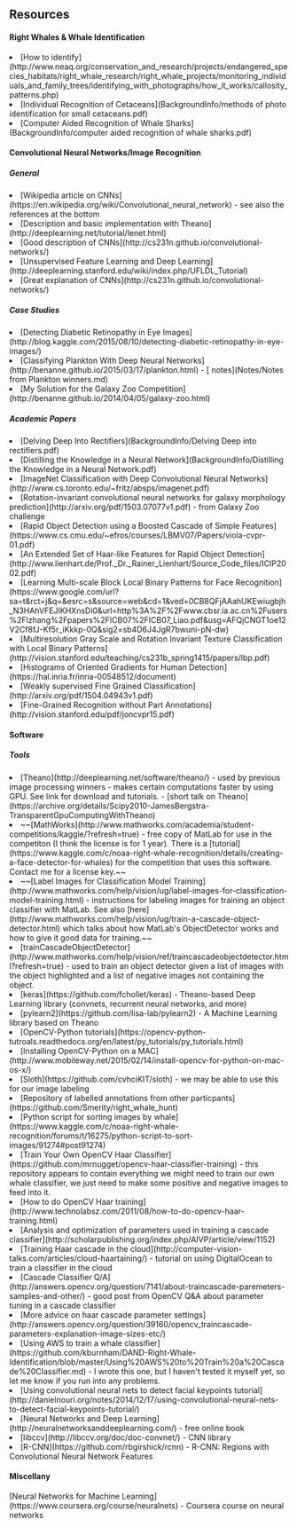 <h2>Resources</h2>

<h4>Right Whales & Whale Identification</h4>
 <li>[How to identify](http://www.neaq.org/conservation_and_research/projects/endangered_species_habitats/right_whale_research/right_whale_projects/monitoring_individuals_and_family_trees/identifying_with_photographs/how_it_works/callosity_patterns.php)
 <li>[Individual Recognition of Cetaceans](BackgroundInfo/methods of photo identification for small cetaceans.pdf)
 <li>[Computer Aided Recognition of Whale Sharks](BackgroundInfo/computer aided recognition of whale sharks.pdf)


<h4>Convolutional Neural Networks/Image Recognition</h4>
<h5>General</h5>
<li>[Wikipedia article on CNNs](https://en.wikipedia.org/wiki/Convolutional_neural_network) - see also the references at the bottom
<li>[Description and basic implementation with Theano](http://deeplearning.net/tutorial/lenet.html)
<li>[Good description of CNNs](http://cs231n.github.io/convolutional-networks/)
<li>[Unsupervised Feature Learning and Deep Learning](http://deeplearning.stanford.edu/wiki/index.php/UFLDL_Tutorial)
<li>[Great explanation of CNNs](http://cs231n.github.io/convolutional-networks/)

<h5>Case Studies</h5>
<li>[Detecting Diabetic Retinopathy in Eye Images](http://blog.kaggle.com/2015/08/10/detecting-diabetic-retinopathy-in-eye-images/)
<li>[Classifying Plankton With Deep Neural Networks](http://benanne.github.io/2015/03/17/plankton.html) - [	notes](Notes/Notes from Plankton winners.md)
<li>[My Solution for the Galaxy Zoo Competition](http://benanne.github.io/2014/04/05/galaxy-zoo.html)

<h5>Academic Papers</h5>
<li>[Delving Deep Into Rectifiers](BackgroundInfo/Delving Deep into rectifiers.pdf)
<li>[Distilling the Knowledge in a Neural Network](BackgroundInfo/Distilling the Knowledge in a Neural Network.pdf)
<li>[ImageNet Classification with Deep Convolutional Neural Networks](http://www.cs.toronto.edu/~fritz/absps/imagenet.pdf)
<li>[Rotation-invariant convolutional neural networks for galaxy morphology prediction](http://arxiv.org/pdf/1503.07077v1.pdf) - from Galaxy Zoo challenge
<li>[Rapid Object Detection using a Boosted Cascade of Simple Features](https://www.cs.cmu.edu/~efros/courses/LBMV07/Papers/viola-cvpr-01.pdf)
<li>[An Extended Set of Haar-like Features for Rapid Object Detection](http://www.lienhart.de/Prof._Dr._Rainer_Lienhart/Source_Code_files/ICIP2002.pdf)
<li>[Learning Multi-scale Block Local Binary Patterns for Face Recognition](https://www.google.com/url?sa=t&rct=j&q=&esrc=s&source=web&cd=1&ved=0CB8QFjAAahUKEwiugbjh_N3HAhVFEJIKHXnsDi0&url=http%3A%2F%2Fwww.cbsr.ia.ac.cn%2Fusers%2Flzhang%2Fpapers%2FICB07%2FICB07_Liao.pdf&usg=AFQjCNGT1oe12V2Cf8fJ-Kf5r_iKkkp-0Q&sig2=sb4D6J4JgR7bwuni-pN-dw)
<li>[Multiresolution Gray Scale and Rotation Invariant Texture Classification with Local Binary Patterns](http://vision.stanford.edu/teaching/cs231b_spring1415/papers/lbp.pdf)
<li>[Histograms of Oriented Gradients for Human Detection](https://hal.inria.fr/inria-00548512/document)
<li>[Weakly supervised Fine Grained Classification](http://arxiv.org/pdf/1504.04943v1.pdf)
<li>[Fine-Grained Recognition without Part Annotations](http://vision.stanford.edu/pdf/joncvpr15.pdf)



<h4>Software</h4>
<h5>Tools</h5>
<li>[Theano](http://deeplearning.net/software/theano/) - used by previous image processing winners - makes certain computations faster by using GPU. See link for download and tutorials.
 	 - [short talk on Theano](https://archive.org/details/Scipy2010-JamesBergstra-TransparentGpuComputingWithTheano)
 <li>~~[MathWorks](http://www.mathworks.com/academia/student-competitions/kaggle/?refresh=true) - free copy of MatLab for use in the competiton (I think the license is for 1 year). There is a [tutorial](https://www.kaggle.com/c/noaa-right-whale-recognition/details/creating-a-face-detector-for-whales) for the competition that uses this software. Contact me for a license key.~~
 <li>~~[Label Images for Classification Model Training](http://www.mathworks.com/help/vision/ug/label-images-for-classification-model-training.html) - instructions for labeling images for training an object classifier with MatLab. See also [here](http://www.mathworks.com/help/vision/ug/train-a-cascade-object-detector.html) which talks about how MatLab's ObjectDetector works and how to give it good data for training.~~
 <li>[trainCascadeObjectDetector](http://www.mathworks.com/help/vision/ref/traincascadeobjectdetector.html?refresh=true) - used to train an object detector given a list of images with the object highlighted and a list of negative images not containing the object.
 <li>[keras](https://github.com/fchollet/keras) - Theano-based Deep Learning library (convnets, recurrent neural networks, and more)
 <li>[pylearn2](https://github.com/lisa-lab/pylearn2) - A Machine Learning library based on Theano
 <li>[OpenCV-Python tutorials](https://opencv-python-tutroals.readthedocs.org/en/latest/py_tutorials/py_tutorials.html)
 <li>[Installing OpenCV-Python on a MAC](http://www.mobileway.net/2015/02/14/install-opencv-for-python-on-mac-os-x/)
 <li>[Sloth](https://github.com/cvhciKIT/sloth) - we may be able to use this for our image labeling
 <li>[Repository of labelled annotations from other particpants](https://github.com/Smerity/right_whale_hunt)
 <li>[Python script for sorting images by whale](https://www.kaggle.com/c/noaa-right-whale-recognition/forums/t/16275/python-script-to-sort-images/91274#post91274)
 <li>[Train Your Own OpenCV Haar Classifier](https://github.com/mrnugget/opencv-haar-classifier-training) - this repository appears to contain everything we might need to train our own whale classifier, we just need to make some positive and negative images to feed into it.
 <li>[How to do OpenCV Haar training](http://www.technolabsz.com/2011/08/how-to-do-opencv-haar-training.html)
 <li>[Analysis and optimization of parameters used in training a cascade classifier](http://scholarpublishing.org/index.php/AIVP/article/view/1152)
 <li>[Training Haar cascade in the cloud](http://computer-vision-talks.com/articles/cloud-haartaining/) - tutorial on using DigitalOcean to train a classifier in the cloud
 <li>[Cascade Classifier Q/A](http://answers.opencv.org/question/7141/about-traincascade-paremeters-samples-and-other/) - good post from OpenCV Q&A about parameter tuning in a cascade classifier
 <li>[More advice on haar cascade parameter settings](http://answers.opencv.org/question/39160/opencv_traincascade-parameters-explanation-image-sizes-etc/)
 <li>[Using AWS to train a whale classifier](https://github.com/kburnham/DAND-Right-Whale-Identification/blob/master/Using%20AWS%20to%20Train%20a%20Cascade%20Classifier.md) - I wrote this one, but I haven't tested it myself yet, so let me know if you run into any problems.
 <li>[Using convolutional neural nets to detect facial keypoints tutorial](http://danielnouri.org/notes/2014/12/17/using-convolutional-neural-nets-to-detect-facial-keypoints-tutorial/)
 <li>[Neural Networks and Deep Learning](http://neuralnetworksanddeeplearning.com/) - free online book
 <li>[libccv](http://libccv.org/doc/doc-convnet/) - CNN library 
 <li>[R-CNN](https://github.com/rbgirshick/rcnn) - R-CNN: Regions with Convolutional Neural Network Features

<h4>Miscellany</h4>
[Neural Networks for Machine Learning](https://www.coursera.org/course/neuralnets) - Coursera course on neural networks




